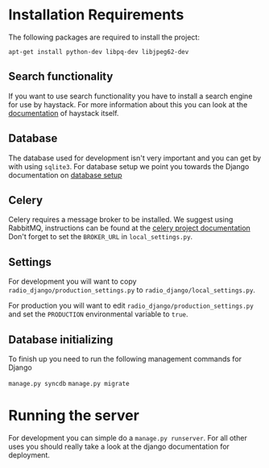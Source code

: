 Installation Requirements
=========================

The following packages are required to install the project:

`apt-get install python-dev libpq-dev libjpeg62-dev`


Search functionality
--------------------

If you want to use search functionality you have to install a search engine for use by haystack. For more information about this you can look at the [documentation](https://django-haystack.readthedocs.org/en/latest/installing_search_engines.html) of haystack itself.

Database
--------

The database used for development isn't very important and you can get by with using `sqlite3`. For database setup we point you towards the Django documentation on [database setup](https://docs.djangoproject.com/en/1.5/topics/install/#database-installation)

Celery
------

Celery requires a message broker to be installed. We suggest using RabbitMQ, instructions can be found at the [celery project documentation](http://docs.celeryproject.org/en/latest/getting-started/brokers/rabbitmq.html) Don't forget to set the `BROKER_URL` in `local_settings.py`.

Settings
--------

For development you will want to copy `radio_django/production_settings.py` to `radio_django/local_settings.py`. 

For production you will want to edit `radio_django/production_settings.py` and set the `PRODUCTION` environmental variable to `true`.

Database initializing
---------------------

To finish up you need to run the following management commands for Django

`manage.py syncdb`
`manage.py migrate`

Running the server
==================

For development you can simple do a `manage.py runserver`. For all other uses you should really take a look at the django documentation for deployment.

